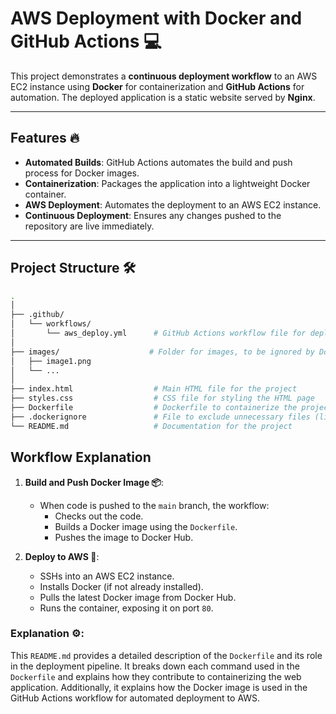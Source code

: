 # AWS Deployment with Docker and GitHub Actions 💻

This project demonstrates a **continuous deployment workflow** to an AWS EC2 instance using **Docker** for containerization and **GitHub Actions** for automation. The deployed application is a static website served by **Nginx**.

---

## Features 🔥
- **Automated Builds**: GitHub Actions automates the build and push process for Docker images.
- **Containerization**: Packages the application into a lightweight Docker container.
- **AWS Deployment**: Automates the deployment to an AWS EC2 instance.
- **Continuous Deployment**: Ensures any changes pushed to the repository are live immediately.

---

## Project Structure 🛠️

```bash
.
│
├── .github/
│   └── workflows/
│       └── aws_deploy.yml      # GitHub Actions workflow file for deployment
│
├── images/                    # Folder for images, to be ignored by Docker
│   ├── image1.png
│   └── ...
│
├── index.html                  # Main HTML file for the project
├── styles.css                  # CSS file for styling the HTML page
├── Dockerfile                  # Dockerfile to containerize the project
├── .dockerignore               # File to exclude unnecessary files (like Readme and images) from Docker build
└── README.md                   # Documentation for the project


```
## Workflow Explanation

1. **Build and Push Docker Image 📦**:
   - When code is pushed to the `main` branch, the workflow:
     - Checks out the code.
     - Builds a Docker image using the `Dockerfile`.
     - Pushes the image to Docker Hub.

2. **Deploy to AWS 🚀**:
   - SSHs into an AWS EC2 instance.
   - Installs Docker (if not already installed).
   - Pulls the latest Docker image from Docker Hub.
   - Runs the container, exposing it on port `80`.

### Explanation ⚙️:

This `README.md` provides a detailed description of the `Dockerfile` and its role in the deployment pipeline. It breaks down each command used in the `Dockerfile` and explains how they contribute to containerizing the web application. Additionally, it explains how the Docker image is used in the GitHub Actions workflow for automated deployment to AWS.

